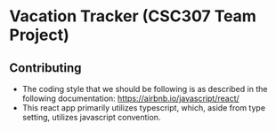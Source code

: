 # Vacation Tracker (CSC307 Team Project)

## Contributing
- The coding style that we should be following is as described in the following documentation: https://airbnb.io/javascript/react/
- This react app primarily utilizes typescript, which, aside from type setting, utilizes javascript convention.


